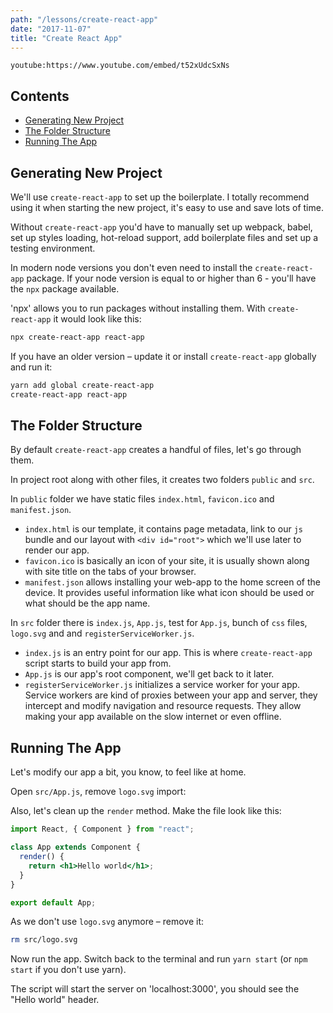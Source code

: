 ```yaml
---
path: "/lessons/create-react-app"
date: "2017-11-07"
title: "Create React App"
---
```


`youtube:https://www.youtube.com/embed/t52xUdcSxNs`

## Contents

* [Generating New Project](#generating_new_project)
* [The Folder Structure](#the_folder_structure)
* [Running The App](#running_the_app)

<a name="generating_new_project"></a>
## Generating New Project

We'll use `create-react-app` to set up the boilerplate. I totally recommend using it when starting the new project, it's easy to use and save lots of time.

Without `create-react-app` you'd have to manually set up webpack, babel, set up styles loading, hot-reload support, add boilerplate files and set up a testing environment.

In modern node versions you don't even need to install the `create-react-app` package. If your node version is equal to or higher than 6 - you'll have the `npx` package available.

'npx' allows you to run packages without installing them. With `create-react-app` it would look like this:

```sh
npx create-react-app react-app
```

If you have an older version – update it or install `create-react-app` globally and run it:

```bash
yarn add global create-react-app
create-react-app react-app
```

<a name="the_folder_structure"></a>
## The Folder Structure

By default `create-react-app` creates a handful of files, let's go through them.

In project root along with other files, it creates two folders `public` and `src`.

In `public` folder we have static files `index.html`, `favicon.ico` and `manifest.json`.

* `index.html` is our template, it contains page metadata, link to our `js` bundle and our layout with `<div id="root">` which we'll use later to render our app. 
* `favicon.ico` is basically an icon of your site, it is usually shown along with site title on the tabs of your browser.
* `manifest.json` allows installing your web-app to the home screen of the device. It provides useful information like what icon should be used or what should be the app name.

In `src` folder there is `index.js`, `App.js`, test for `App.js`, bunch of `css` files, `logo.svg` and and `registerServiceWorker.js`.

* `index.js` is an entry point for our app. This is where `create-react-app` script starts to build your app from.
* `App.js` is our app's root component, we'll get back to it later.
* `registerServiceWorker.js` initializes a service worker for your app. Service workers are kind of proxies between your app and server, they intercept and modify navigation and resource requests. They allow making your app available on the slow internet or even offline. 

<a name="running_the_app"></a>
## Running The App

Let's modify our app a bit, you know, to feel like at home.

Open `src/App.js`, remove `logo.svg` import:

Also, let's clean up the `render` method. Make the file look like this:

```jsx
import React, { Component } from "react";

class App extends Component {
  render() {
    return <h1>Hello world</h1>;
  }
}

export default App;
```

As we don't use `logo.svg` anymore – remove it:

```sh
rm src/logo.svg
```

Now run the app. Switch back to the terminal and run `yarn start` (or `npm start` if you don't use yarn).

The script will start the server on 'localhost:3000', you should see the "Hello world" header.
